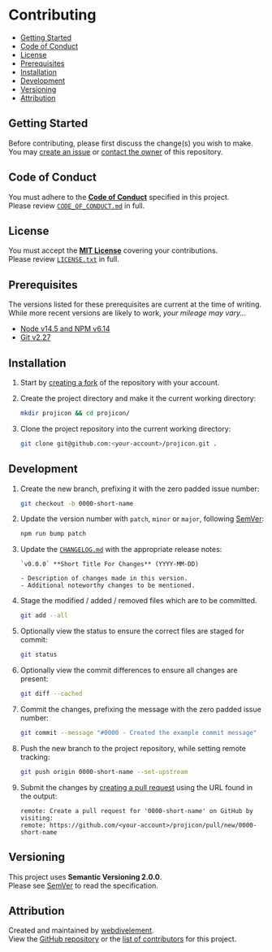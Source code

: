 # Contributing

- [Getting Started](#getting-started)
- [Code of Conduct](#code-of-conduct)
- [License](#license)
- [Prerequisites](#prerequisites)
- [Installation](#installation)
- [Development](#development)
- [Versioning](#versioning)
- [Attribution](#attribution)

## Getting Started

Before contributing, please first discuss the change(s) you wish to make.  
You may [create an issue](https://github.com/webdivelement/projicon/issues/new)
or [contact the owner](https://github.com/webdivelement) of this repository.

## Code of Conduct

You must adhere to the [**Code of Conduct**](CODE_OF_CONDUCT.md) specified in
this project.  
Please review [`CODE_OF_CONDUCT.md`](CODE_OF_CONDUCT.md) in full.

## License

You must accept the [**MIT License**](LICENSE.txt) covering your contributions.  
Please review [`LICENSE.txt`](LICENSE.txt) in full.

## Prerequisites

The versions listed for these prerequisites are current at the time of writing.  
While more recent versions are likely to work, _your mileage may vary..._

- [Node v14.5 and NPM v6.14](https://nodejs.org/)
- [Git v2.27](https://git-scm.com/)

## Installation

1. Start by [creating a fork](https://github.com/webdivelement/projicon/fork)
of the repository with your account.

2. Create the project directory and make it the current working directory:

    ```sh
    mkdir projicon && cd projicon/
    ```

3. Clone the project repository into the current working directory:

    ```sh
    git clone git@github.com:<your-account>/projicon.git .
    ```

## Development

1. Create the new branch, prefixing it with the zero padded issue number:

    ```sh
    git checkout -b 0000-short-name
    ```

2. Update the version number with `patch`, `minor` or `major`, following
[SemVer](https://semver.org/):

    ```sh
    npm run bump patch
    ```

3. Update the [`CHANGELOG.md`](CHANGELOG.md) with the appropriate release notes:

    ```
    `v0.0.0` **Short Title For Changes** (YYYY-MM-DD)

    - Description of changes made in this version.
    - Additional noteworthy changes to be mentioned.
    ```

4. Stage the modified / added / removed files which are to be committed.

    ```sh
    git add --all
    ```

5. Optionally view the status to ensure the correct files are staged for commit:

    ```sh
    git status
    ```

6. Optionally view the commit differences to ensure all changes are present:

    ```sh
    git diff --cached
    ```

7. Commit the changes, prefixing the message with the zero padded issue number:

    ```sh
    git commit --message "#0000 - Created the example commit message"
    ```

8. Push the new branch to the project repository, while setting remote tracking:

    ```sh
    git push origin 0000-short-name --set-upstream
    ```

9. Submit the changes by
[creating a pull request](https://github.com/webdivelement/projicon/compare)
using the URL found in the output:

    ```
    remote: Create a pull request for '0000-short-name' on GitHub by visiting:
    remote: https://github.com/<your-account>/projicon/pull/new/0000-short-name
    ```

## Versioning

This project uses **Semantic Versioning 2.0.0**.  
Please see [SemVer](https://semver.org/) to read the specification.

## Attribution

Created and maintained by [webdivelement](https://github.com/webdivelement).  
View the
[GitHub repository](https://github.com/webdivelement/projicon)
or the
[list of contributors](https://github.com/webdivelement/projicon/contributors)
for this project.

